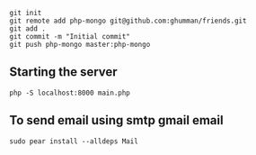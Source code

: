 ```
git init
git remote add php-mongo git@github.com:ghumman/friends.git
git add .
git commit -m "Initial commit"
git push php-mongo master:php-mongo
```

## Starting the server
```
php -S localhost:8000 main.php
```

## To send email using smtp gmail email
```
sudo pear install --alldeps Mail
```

